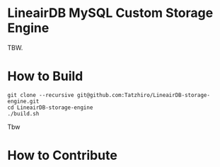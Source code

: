 # LineairDB MySQL Custom Storage Engine

TBW.

# How to Build

```
git clone --recursive git@github.com:Tatzhiro/LineairDB-storage-engine.git
cd LineairDB-storage-engine
./build.sh
```

Tbw

# How to Contribute
